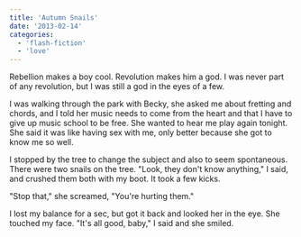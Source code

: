 ```yaml
---
title: 'Autumn Snails'
date: '2013-02-14'
categories:
  - 'flash-fiction'
  - 'love'
---
```


Rebellion makes a boy cool. Revolution makes him a god. I was never part of any
revolution, but I was still a god in the eyes of a few.

<!-- truncate -->


I was walking through the park with Becky, she asked me about fretting and
chords, and I told her music needs to come from the heart and that I have to
give up music school to be free. She wanted to hear me play again tonight. She
said it was like having sex with me, only better because she got to know me so
well.

I stopped by the tree to change the subject and also to seem spontaneous. There
were two snails on the tree. "Look, they don't know anything," I said, and
crushed them both with my boot. It took a few kicks.

"Stop that," she screamed, "You're hurting them."

I lost my balance for a sec, but got it back and looked her in the eye. She
touched my face. "It's all good, baby," I said and she smiled.
